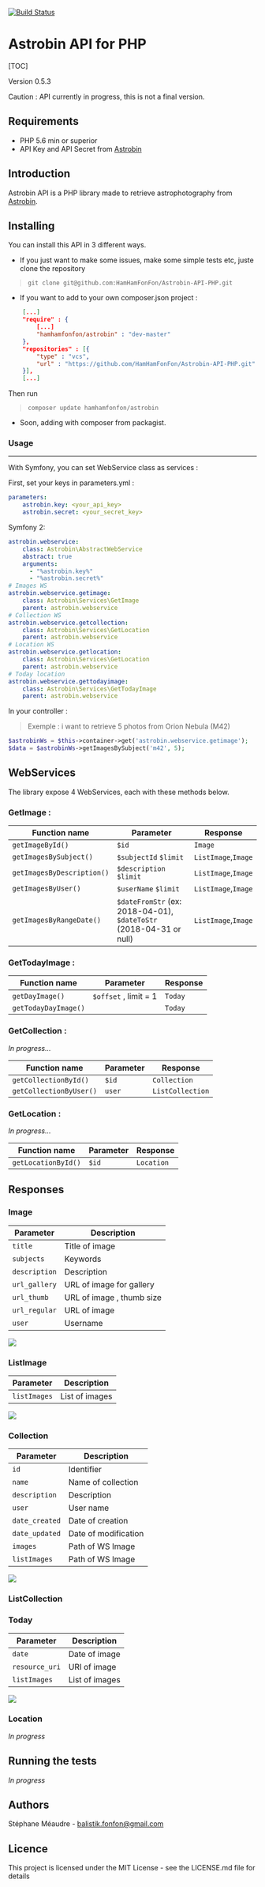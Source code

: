 [![Build Status](https://travis-ci.org/HamHamFonFon/Astrobin-API-PHP.svg?branch=master)](https://travis-ci.org/HamHamFonFon/Astrobin-API-PHP)

# Astrobin API for PHP

[TOC]

Version 0.5.3

Caution : API currently in progress, this is not a final version.

## Requirements
* PHP 5.6 min or superior
* API Key and API Secret from [Astrobin](https://www.astrobin.com/api/request-key/)

## Introduction


Astrobin API is a PHP library made to retrieve astrophotography from [Astrobin](http://www.astrobin.com).

## Installing

You can install this API in 3 different ways.

* If you just want to make some issues, make some simple tests etc, juste clone the repository

> `git clone git@github.com:HamHamFonFon/Astrobin-API-PHP.git`


* If you want to add to your own composer.json project :

```json
    [...]
    "require" : {
        [...]
        "hamhamfonfon/astrobin" : "dev-master"
    },
    "repositories" : [{
        "type" : "vcs",
        "url" : "https://github.com/HamHamFonFon/Astrobin-API-PHP.git"
    }],
    [...]
```

Then run
> `composer update hamhamfonfon/astrobin`

* Soon, adding with composer from packagist.


### Usage
-----

With Symfony, you can set WebService class as services :

First, set your keys in parameters.yml :
```yml
parameters:
    astrobin.key: <your_api_key>
    astrobin.secret: <your_secret_key>
```

Symfony 2:

```yml
astrobin.webservice:
    class: Astrobin\AbstractWebService
    abstract: true
    arguments:
      - "%astrobin.key%"
      - "%astrobin.secret%"
# Images WS
astrobin.webservice.getimage:
    class: Astrobin\Services\GetImage
    parent: astrobin.webservice
# Collection WS
astrobin.webservice.getcollection:
    class: Astrobin\Services\GetLocation
    parent: astrobin.webservice
# Location WS
astrobin.webservice.getlocation:
    class: Astrobin\Services\GetLocation
    parent: astrobin.webservice
# Today location
astrobin.webservice.gettodayimage:
    class: Astrobin\Services\GetTodayImage
    parent: astrobin.webservice
```

In your controller :
> Exemple : i want to retrieve 5 photos from Orion Nebula (M42)
```php
$astrobinWs = $this->container->get('astrobin.webservice.getimage');
$data = $astrobinWs->getImagesBySubject('m42', 5);
```


## WebServices

The library expose 4 WebServices, each with these methods below.

### GetImage :

| Function name | Parameter| Response |
| ------------- | ------------------------------ |----------------------------- |
| `getImageById()`      | `$id`       | `Image` |
| `getImagesBySubject()`   | `$subjectId`  `$limit`     | `ListImage`,`Image` |
| `getImagesByDescription()`   | `$description`  `$limit`     | `ListImage`,`Image` |
| `getImagesByUser()`     | `$userName`  `$limit`     | `ListImage`,`Image` |
| `getImagesByRangeDate()`| `$dateFromStr` (ex: 2018-04-01),   `$dateToStr` (2018-04-31 or null) | `ListImage`,`Image` |

### GetTodayImage :

| Function name | Parameter| Response |
| ------------- | ------------------------------ |----------------------------- |
| `getDayImage()`      | `$offset` ,  limit = 1      | `Today` |
| `getTodayDayImage()`   |   | `Today` |

### GetCollection :
*In progress...*

| Function name | Parameter| Response |
| ------------- | ------------------------------ |----------------------------- |
| `getCollectionById()`      | `$id`       | `Collection` |
| `getCollectionByUser()`      | `user`       | `ListCollection` |

### GetLocation :
*In progress...*

| Function name | Parameter| Response |
| ------------- | ------------------------------ |----------------------------- |
| `getLocationById()`      | `$id`       | `Location` |


## Responses

### Image
| Parameter| Description |
| ------------- | ------------------------------ |
| `title`      | Title of image       |
| `subjects`      | Keywords      |
| `description`      | Description      |
| `url_gallery`      | URL of image for gallery       |
| `url_thumb`      | URL of image , thumb size      |
| `url_regular`      | URL of image      |
| `user`      | Username      |

![](https://image.noelshack.com/fichiers/2018/17/5/1524854105-image.png)

### ListImage
| Parameter| Description |
| ------------- | ------------------------------ |
| `listImages`      | List of images       |

![](https://image.noelshack.com/fichiers/2018/18/1/1525117490-list-images.png)

### Collection
| Parameter| Description |
| ------------- | ------------------------------ |
| `id`      | Identifier       |
| `name`      | Name of collection      |
| `description`      | Description      |
| `user`      | User name       |
| `date_created`      | Date of creation      |
| `date_updated`      | Date of modification      |
| `images`      | Path of WS Image      |
| `listImages`      | Path of WS Image      |

![](https://image.noelshack.com/fichiers/2018/18/2/1525187691-collection.png)

### ListCollection

### Today
| Parameter| Description |
| ------------- | ------------------------------ |
| `date`      | Date of image       |
| `resource_uri`      | URI of image       |
| `listImages`      | List of images       |

![](https://image.noelshack.com/fichiers/2018/18/1/1525117371-today.png)

### Location
*In progress*

## Running the tests
*In progress*

## Authors
Stéphane Méaudre  - <balistik.fonfon@gmail.com>

## Licence

This project is licensed under the MIT License - see the LICENSE.md file for details
